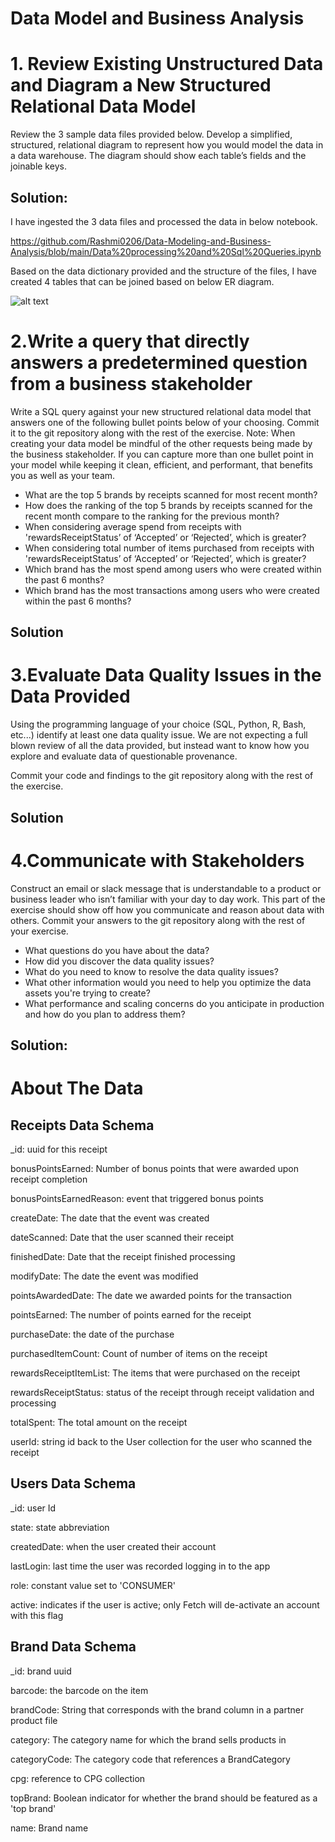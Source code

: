 # Data Model and Business Analysis

# 1. Review Existing Unstructured Data and Diagram a New Structured Relational Data Model

Review the 3 sample data files provided below. Develop a simplified, structured, relational diagram to represent how you would model the data in a data warehouse. The diagram should show each table’s fields and the joinable keys. 

## Solution:

I have ingested the 3 data files and processed the data in below notebook.

https://github.com/Rashmi0206/Data-Modeling-and-Business-Analysis/blob/main/Data%20processing%20and%20Sql%20Queries.ipynb

Based on the data dictionary provided and the structure of the files, I have created 4 tables that can be joined based on below ER diagram.

![alt text](https://github.com/Rashmi0206/User-Analysis/blob/main/Database%20ER%20diagram%20(crow's%20foot).png?raw=true)


# 2.Write a query that directly answers a predetermined question from a business stakeholder
Write a SQL query against your new structured relational data model that answers one of the following bullet points below of your choosing. Commit it to the git repository along with the rest of the exercise.
Note: When creating your data model be mindful of the other requests being made by the business stakeholder. If you can capture more than one bullet point in your model while keeping it clean, efficient, and performant, that benefits you as well as your team.


* What are the top 5 brands by receipts scanned for most recent month?
* How does the ranking of the top 5 brands by receipts scanned for the recent month compare to the ranking for the previous month?
* When considering average spend from receipts with 'rewardsReceiptStatus’ of ‘Accepted’ or ‘Rejected’, which is greater?
* When considering total number of items purchased from receipts with 'rewardsReceiptStatus’ of ‘Accepted’ or ‘Rejected’, which is greater?
* Which brand has the most spend among users who were created within the past 6 months?
* Which brand has the most transactions among users who were created within the past 6 months?

## Solution

# 3.Evaluate Data Quality Issues in the Data Provided
Using the programming language of your choice (SQL, Python, R, Bash, etc...) identify at least one data quality issue. We are not expecting a full blown review of all the data provided, but instead want to know how you explore and evaluate data of questionable provenance.

Commit your code and findings to the git repository along with the rest of the exercise.

## Solution

# 4.Communicate with Stakeholders
Construct an email or slack message that is understandable to a product or business leader who isn’t familiar with your day to day work. This part of the exercise should show off how you communicate and reason about data with others. Commit your answers to the git repository along with the rest of your exercise.

* What questions do you have about the data?
* How did you discover the data quality issues?
* What do you need to know to resolve the data quality issues?
* What other information would you need to help you optimize the data assets you're trying to create?
* What performance and scaling concerns do you anticipate in production and how do you plan to address them?

## Solution:


# About The Data
## Receipts Data Schema
_id: uuid for this receipt

bonusPointsEarned: Number of bonus points that were awarded upon receipt completion

bonusPointsEarnedReason: event that triggered bonus points

createDate: The date that the event was created

dateScanned: Date that the user scanned their receipt

finishedDate: Date that the receipt finished processing

modifyDate: The date the event was modified

pointsAwardedDate: The date we awarded points for the transaction

pointsEarned: The number of points earned for the receipt

purchaseDate: the date of the purchase

purchasedItemCount: Count of number of items on the receipt

rewardsReceiptItemList: The items that were purchased on the receipt

rewardsReceiptStatus: status of the receipt through receipt validation and processing

totalSpent: The total amount on the receipt

userId: string id back to the User collection for the user who scanned the receipt


## Users Data Schema

_id: user Id

state: state abbreviation

createdDate: when the user created their account

lastLogin: last time the user was recorded logging in to the app

role: constant value set to 'CONSUMER'

active: indicates if the user is active; only Fetch will de-activate an account with this flag

## Brand Data Schema

_id: brand uuid

barcode: the barcode on the item

brandCode: String that corresponds with the brand column in a partner product file

category: The category name for which the brand sells products in

categoryCode: The category code that references a BrandCategory

cpg: reference to CPG collection

topBrand: Boolean indicator for whether the brand should be featured as a 'top brand'

name: Brand name

